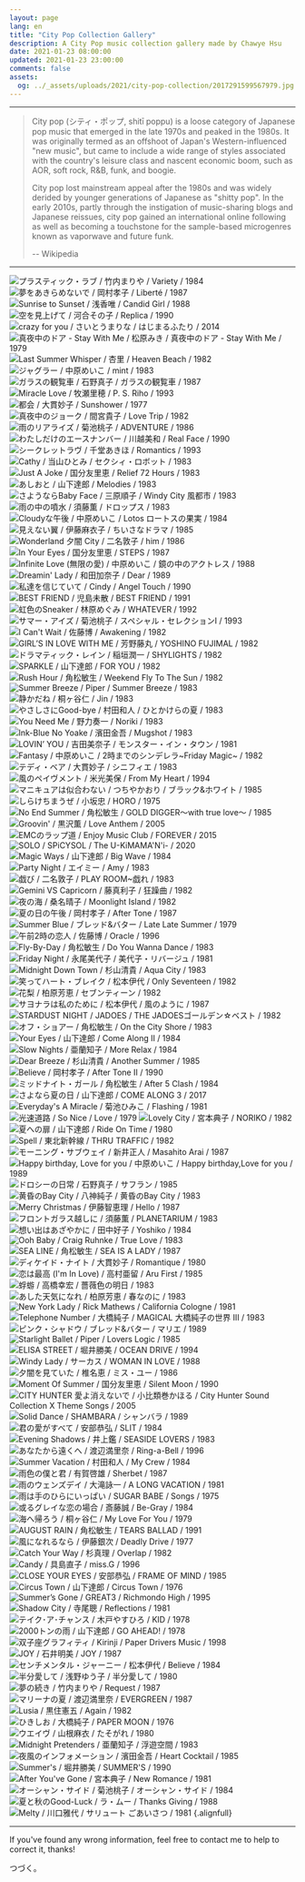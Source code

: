 ```yaml
---
layout: page
lang: en
title: "City Pop Collection Gallery"
description: A City Pop music collection gallery made by Chawye Hsu
date: 2021-01-23 08:00:00
updated: 2021-01-23 23:00:00
comments: false
assets:
  og: ../_assets/uploads/2021/city-pop-collection/2017291599567979.jpg
---
```


---

> City pop (シティ・ポップ, shitī poppu) is a loose category of Japanese pop music
> that emerged in the late 1970s and peaked in the 1980s. It was originally termed
> as an offshoot of Japan's Western-influenced "new music", but came to include a
> wide range of styles associated with the country's leisure class and nascent
> economic boom, such as AOR, soft rock, R&B, funk, and boogie.
> 
> City pop lost mainstream appeal after the 1980s and was widely derided by younger
> generations of Japanese as "shitty pop". In the early 2010s, partly through the
> instigation of music-sharing blogs and Japanese reissues, city pop gained an
> international online following as well as becoming a touchstone for the
> sample-based microgenres known as vaporwave and future funk.
> 
> -- Wikipedia

---

![プラスティック・ラブ / 竹内まりや / Variety / 1984](../_assets/uploads/2021/city-pop-collection/2017291599567979.jpg)
![夢をあきらめないで / 岡村孝子 / Liberté / 1987](../_assets/uploads/2021/city-pop-collection/314579307181533047502594.jpg)
![Sunrise to Sunset / 浅香唯 / Candid Girl / 1988](../_assets/uploads/2021/city-pop-collection/3566781259138562.jpg)
![空を見上げて / 河合その子 / Replica / 1990](../_assets/uploads/2021/city-pop-collection/3651831263883865.jpg)
![crazy for you / さいとうまりな / はじまるふたり / 2014](../_assets/uploads/2021/city-pop-collection/5052811516505281.jpg)
![真夜中のドア - Stay With Me / 松原みき / 真夜中のドア - Stay With Me / 1979](../_assets/uploads/2021/city-pop-collection/56437151480656801.jpg)
![Last Summer Whisper / 杏里 / Heaven Beach / 1982](../_assets/uploads/2021/city-pop-collection/3545451257832145.jpg)
![ジャグラー / 中原めいこ / mint / 1983](../_assets/uploads/2021/city-pop-collection/5257401341395836.jpg)
![ガラスの観覧車 / 石野真子 / ガラスの観覧車 / 1987](../_assets/uploads/2021/city-pop-collection/956347295320534643.jpg)
![Miracle Love / 牧瀬里穂 / P. S. Riho / 1993](../_assets/uploads/2021/city-pop-collection/3468554634594230523.jpg)
![都会 / 大貫妙子 / Sunshower / 1977](../_assets/uploads/2021/city-pop-collection/3784311272269858.jpg)
![真夜中のジョーク / 間宮貴子 / Love Trip / 1982](../_assets/uploads/2021/city-pop-collection/21002849541456824307.jpg)
![雨のリアライズ / 菊池桃子 / ADVENTURE / 1986](../_assets/uploads/2021/city-pop-collection/3537061335345304.jpg)
![わたしだけのエースナンバー / 川越美和 / Real Face / 1990](../_assets/uploads/2021/city-pop-collection/5114991336032766.jpg)
![シークレットラヴ / 千堂あきほ / Romantics / 1993](../_assets/uploads/2021/city-pop-collection/4705072361370507237.jpg)
![Cathy / 当山ひとみ / セクシィ・ロボット / 1983](../_assets/uploads/2021/city-pop-collection/17738741031501669704.jpg)
![Just A Joke / 国分友里恵 / Relief 72 Hours / 1983](../_assets/uploads/2021/city-pop-collection/21002848161456818245.jpg)
![あしおと / 山下達郎 / Melodies / 1983](../_assets/uploads/2021/city-pop-collection/3045001497869440.jpg)
![さようならBaby Face / 三原順子 / Windy City 風都市 / 1983](../_assets/uploads/2021/city-pop-collection/21001792811439791638.jpg)
![雨の中の噴水 / 須藤薫 / ドロップス / 1983](../_assets/uploads/2021/city-pop-collection/16284004741428400474.jpg)
![Cloudyな午後 / 中原めいこ / Lotos ロートスの果実 / 1984](../_assets/uploads/2021/city-pop-collection/5257411341395844.jpg)
![見えない翼 / 伊藤麻衣子 / ちいさなドラマ / 1985](../_assets/uploads/2021/city-pop-collection/4150471291800882.jpg)
![Wonderland 夕闇 City / 二名敦子 / him / 1986](../_assets/uploads/2021/city-pop-collection/21002878781457321160.jpg)
![In Your Eyes / 国分友里恵 / STEPS / 1987](../_assets/uploads/2021/city-pop-collection/9070501405907050.jpg)
![Infinite Love (無限の愛) / 中原めいこ / 鏡の中のアクトレス / 1988](../_assets/uploads/2021/city-pop-collection/5257911341455114.jpg)
![Dreamin' Lady / 和田加奈子 / Dear / 1989](../_assets/uploads/2021/city-pop-collection/4668491316497691.jpg)
![私達を信じていて / Cindy / Angel Touch / 1990](../_assets/uploads/2021/city-pop-collection/21002848741456820737.jpg)
![BEST FRIEND / 児島未散 / BEST FRIEND / 1991](../_assets/uploads/2021/city-pop-collection/2703309411370330941.jpg)
![虹色のSneaker / 林原めぐみ / WHATEVER / 1992](../_assets/uploads/2021/city-pop-collection/3675021265253450.jpg)
![サマー・アイズ / 菊池桃子 / スペシャル・セレクションI / 1993](../_assets/uploads/2021/city-pop-collection/3536641401419808.jpg)
![I Can't Wait / 佐藤博 / Awakening / 1982](../_assets/uploads/2021/city-pop-collection/21002348161539303944.jpg)
![GIRL’S IN LOVE WITH ME / 芳野藤丸 / YOSHINO FUJIMAL / 1982](../_assets/uploads/2021/city-pop-collection/3828641275291055.jpg)
![ドラマティック・レイン / 稲垣潤一 / SHYLIGHTS / 1982](../_assets/uploads/2021/city-pop-collection/4157081292225009.jpg)
![SPARKLE / 山下達郎 / FOR YOU / 1982](../_assets/uploads/2021/city-pop-collection/59783774883702921504150395.jpg)
![Rush Hour / 角松敏生 / Weekend Fly To The Sun / 1982](../_assets/uploads/2021/city-pop-collection/3270841598724415.jpg)
![Summer Breeze / Piper / Summer Breeze / 1983](../_assets/uploads/2021/city-pop-collection/21002848921576814455.jpg)
![静かだね / 桐ヶ谷仁 / Jin / 1983](../_assets/uploads/2021/city-pop-collection/5774427874327831517810916.jpg)
![やさしさにGood-bye / 村田和人 / ひとかけらの夏 / 1983](../_assets/uploads/2021/city-pop-collection/19995681499056186.jpg)
![You Need Me / 野力奏一 / Noriki / 1983](../_assets/uploads/2021/city-pop-collection/21002833141589609372.jpg)
![Ink-Blue No Yoake / 濱田金吾 / Mugshot / 1983](../_assets/uploads/2021/city-pop-collection/21002064041443006067.jpg)
![LOVIN’ YOU / 吉田美奈子 / モンスター・イン・タウン / 1981](../_assets/uploads/2021/city-pop-collection/4222781296096979.jpg)
![Fantasy / 中原めいこ / 2時までのシンデレラ~Friday Magic~ / 1982](../_assets/uploads/2021/city-pop-collection/5257381341395618.jpg)
![テディ・ベア / 大貫妙子 / シニフィエ / 1983](../_assets/uploads/2021/city-pop-collection/3361051507998364.jpg)
![風のペイヴメント / 米光美保 / From My Heart / 1994](../_assets/uploads/2021/city-pop-collection/4664951316403972.jpg)
![マニキュアは似合わない / つちやかおり / ブラック&ホワイト / 1985](../_assets/uploads/2021/city-pop-collection/67031841506430768.jpg)
![しらけちまうぜ / 小坂忠 / HORO / 1975](../_assets/uploads/2021/city-pop-collection/59839880791917721504234303.jpg)
![No End Summer / 角松敏生 / GOLD DIGGER～with true love～ / 1985](../_assets/uploads/2021/city-pop-collection/5967698214508971504081657.jpg)
![Groovin' / 黒沢薫 / Love Anthem / 2005](../_assets/uploads/2021/city-pop-collection/200356200706281122222184.jpg)
![EMCのラップ道 / Enjoy Music Club / FOREVER / 2015](../_assets/uploads/2021/city-pop-collection/4740221468474023.jpg)
![SOLO / SPiCYSOL / The U-KiMAMA'N'i- / 2020](../_assets/uploads/2021/city-pop-collection/54313581583412418.jpg)
![Magic Ways / 山下達郎 / Big Wave / 1984](../_assets/uploads/2021/city-pop-collection/3045021507701978.jpg)
![Party Night / エイミー / Amy / 1983](../_assets/uploads/2021/city-pop-collection/1187656715310300533860.jpg)
![戯び / 二名敦子 / PLAY ROOM~戯れ / 1983](../_assets/uploads/2021/city-pop-collection/9047141881404714188.jpg)
![Gemini VS Capricorn / 藤真利子 / 狂躁曲 / 1982](../_assets/uploads/2021/city-pop-collection/4925841593522364.jpg)
![夜の海 / 桑名晴子 / Moonlight Island / 1982](../_assets/uploads/2021/city-pop-collection/21002833161456729142.jpg)
![夏の日の午後 / 岡村孝子 / After Tone / 1987](../_assets/uploads/2021/city-pop-collection/200356200708171602318807.jpg)
![Summer Blue / ブレッド&バター / Late Late Summer / 1979](../_assets/uploads/2021/city-pop-collection/89815191480293581.jpg)
![午前2時の恋人 / 佐藤博 / Oracle / 1996](../_assets/uploads/2021/city-pop-collection/21002348281539303564.jpg)
![Fly-By-Day / 角松敏生 / Do You Wanna Dance / 1983](../_assets/uploads/2021/city-pop-collection/21024117391609685747.jpg)
![Friday Night / 永尾美代子 / 美代子・リバージュ / 1981](../_assets/uploads/2021/city-pop-collection/68335581481131536.jpg)
![Midnight Down Town / 杉山清貴 / Aqua City / 1983](../_assets/uploads/2021/city-pop-collection/1495121315846281406633.jpg)
![笑ってハート・ブレイク / 松本伊代 / Only Seventeen / 1982](../_assets/uploads/2021/city-pop-collection/12891488961389148896.jpg)
![花梨 / 柏原芳恵 / セブンティーン / 1982](../_assets/uploads/2021/city-pop-collection/3269811372152053.jpg)
![サヨナラは私のために / 松本伊代 / 風のように / 1987](../_assets/uploads/2021/city-pop-collection/79853740307111533279673613.jpg)
![STARDUST NIGHT / JADOES / THE JADOESゴールデン☆ベスト / 1982](../_assets/uploads/2021/city-pop-collection/4907661328089571.jpg)
![オフ・ショアー / 角松敏生 / On the City Shore / 1983](../_assets/uploads/2021/city-pop-collection/59804440719551504234764.jpg)
![Your Eyes / 山下達郎 / Come Along II / 1984](../_assets/uploads/2021/city-pop-collection/13358031391530245741.jpg)
![Slow Nights / 亜蘭知子 / More Relax / 1984](../_assets/uploads/2021/city-pop-collection/77408671506658529.jpg)
![Dear Breeze / 杉山清貴 / Another Summer / 1985](../_assets/uploads/2021/city-pop-collection/12621061497224696.jpg)
![Believe / 岡村孝子 / After Tone II / 1990](../_assets/uploads/2021/city-pop-collection/3934081280734394.jpg)
![ミッドナイト・ガール / 角松敏生 / After 5 Clash / 1984](../_assets/uploads/2021/city-pop-collection/3279321598722953.jpg)
![さよなら夏の日 / 山下達郎 / COME ALONG 3 / 2017](../_assets/uploads/2021/city-pop-collection/1068304415023661416369.jpg)
![Everyday's A Miracle / 菊池ひみこ / Flashing / 1981](../_assets/uploads/2021/city-pop-collection/81842401488259247.jpg)
![光速道路 / So Nice / Love / 1979](../_assets/uploads/2021/city-pop-collection/21003794791548072365.jpg)
![Lovely City / 宮本典子 / NORIKO / 1982](../_assets/uploads/2021/city-pop-collection/5841384381384138444.jpg)
![夏への扉 / 山下達郎 / Ride On Time / 1980](../_assets/uploads/2021/city-pop-collection/24705961551263047.jpg)
![Spell / 東北新幹線 / THRU TRAFFIC / 1982](../_assets/uploads/2021/city-pop-collection/21002849441456823736.jpg)
![モーニング・サブウェイ / 新井正人 / Masahito Arai / 1987](../_assets/uploads/2021/city-pop-collection/1382030615727595137894.jpg)
![Happy birthday, Love for you / 中原めいこ / Happy birthday,Love for you / 1989](../_assets/uploads/2021/city-pop-collection/3958531281672931.jpg)
![ドロシーの日常 / 石野真子 / サフラン / 1985](../_assets/uploads/2021/city-pop-collection/3934591280736321.jpg)
![黄昏のBay City / 八神純子 / 黄昏のBay City / 1983](../_assets/uploads/2021/city-pop-collection/9947741501607546.jpg)
![Merry Christmas / 伊藤智恵理 / Hello / 1987](../_assets/uploads/2021/city-pop-collection/4501351437985121.jpg)
![フロントガラス越しに / 須藤薫 / PLANETARIUM / 1983](../_assets/uploads/2021/city-pop-collection/13314122261431412226.jpg)
![想い出はあざやかに / 田中好子 / Yoshiko / 1984](../_assets/uploads/2021/city-pop-collection/4421541305861240.jpg)
![Ooh Baby / Craig Ruhnke / True Love / 1983](../_assets/uploads/2021/city-pop-collection/21029765211601798235.jpg)
![SEA LINE / 角松敏生 / SEA IS A LADY / 1987](../_assets/uploads/2021/city-pop-collection/3540351257403142.jpg)
![ディケイド・ナイト / 大貫妙子 / Romantique / 1980](../_assets/uploads/2021/city-pop-collection/5991650078566901502702682.jpg)
![恋は最高 (I'm In Love) / 高村亜留 / Aru First / 1985](../_assets/uploads/2021/city-pop-collection/21002182981444718348.jpg)
![蜉蝣 / 高橋幸宏 / 薔薇色の明日 / 1983](../_assets/uploads/2021/city-pop-collection/3977761539786294.jpg)
![あした天気になれ / 柏原芳恵 / 春なのに / 1983](../_assets/uploads/2021/city-pop-collection/4975661372151978.jpg)
![New York Lady / Rick Mathews / California Cologne / 1981](../_assets/uploads/2021/city-pop-collection/4240801544424080.jpg)
![Telephone Number / 大橋純子 / MAGICAL 大橋純子の世界 III / 1983](../_assets/uploads/2021/city-pop-collection/61467221497497295.jpg)
![ピンク・シャドウ / ブレッド&バター / マリエ / 1989](../_assets/uploads/2021/city-pop-collection/5555401352791420.jpg)
![Starlight Ballet / Piper / Lovers Logic / 1985](../_assets/uploads/2021/city-pop-collection/39542131479073464.jpg)
![ELISA STREET / 堀井勝美 / OCEAN DRIVE / 1994](../_assets/uploads/2021/city-pop-collection/21002494761450766058.jpg)
![Windy Lady / サーカス / WOMAN IN LOVE / 1988](../_assets/uploads/2021/city-pop-collection/3659952171365995217.jpg)
![夕闇を見ていた / 椎名恵 / ミス・ユー / 1986](../_assets/uploads/2021/city-pop-collection/4711901318493679.jpg)
![Moment Of Summer / 国分友里恵 / Silent Moon / 1990](../_assets/uploads/2021/city-pop-collection/10019374481511887441.jpg)
![CITY HUNTER 愛よ消えないで / 小比類巻かほる / City Hunter Sound Collection X Theme Songs / 2005](../_assets/uploads/2021/city-pop-collection/4388241304493189.jpg)
![Solid Dance / SHAMBARA / シャンバラ / 1989](../_assets/uploads/2021/city-pop-collection/21002802241456205690.jpg)
![君の愛がすべて / 安部恭弘 / SLIT / 1984](../_assets/uploads/2021/city-pop-collection/3467911252895417.jpg)
![Evening Shadows / 井上鑑 / SEASIDE LOVERS / 1983](../_assets/uploads/2021/city-pop-collection/7734503541564498864.jpg)
![あなたから遠くへ / 渡辺満里奈 / Ring-a-Bell / 1996](../_assets/uploads/2021/city-pop-collection/21003803281471487853.jpg)
![Summer Vacation / 村田和人 / My Crew / 1984](../_assets/uploads/2021/city-pop-collection/5350469631435046963.jpg)
![雨色の僕と君 / 有賀啓雄 / Sherbet / 1987](../_assets/uploads/2021/city-pop-collection/6107221530175284.jpg)
![雨のウェンズデイ / 大滝詠一 / A LONG VACATION / 1981](../_assets/uploads/2021/city-pop-collection/4212991295517081.jpg)
![雨は手のひらにいっぱい / SUGAR BABE / Songs / 1975](../_assets/uploads/2021/city-pop-collection/66579691485999946.jpg)
![或るグレイな恋の場合 / 斎藤誠 / Be-Gray / 1984](../_assets/uploads/2021/city-pop-collection/24871531532920636.jpg)
![海へ帰ろう / 桐ヶ谷仁 / My Love For You / 1979](../_assets/uploads/2021/city-pop-collection/13464611515554913.jpg)
![AUGUST RAIN / 角松敏生 / TEARS BALLAD / 1991](../_assets/uploads/2021/city-pop-collection/3540621257406355.jpg)
![風になれるなら / 伊藤銀次 / Deadly Drive / 1977](../_assets/uploads/2021/city-pop-collection/17240712541499147535.jpg)
![Catch Your Way / 杉真理 / Overlap / 1982](../_assets/uploads/2021/city-pop-collection/3839051564383905.jpg)
![Candy / 具島直子 / miss.G / 1996](../_assets/uploads/2021/city-pop-collection/4018361284369945.jpg)
![CLOSE YOUR EYES / 安部恭弘 / FRAME OF MIND / 1985](../_assets/uploads/2021/city-pop-collection/3467951252895713.jpg)
![Circus Town / 山下達郎 / Circus Town / 1976](../_assets/uploads/2021/city-pop-collection/4331513711514300511.jpg)
![Summer’s Gone / GREAT3 / Richmondo High / 1995](../_assets/uploads/2021/city-pop-collection/20660191541366019154.jpg)
![Shadow City / 寺尾聰 / Reflections / 1981](../_assets/uploads/2021/city-pop-collection/4668061316490443.jpg)
![テイク･ア･チャンス / 木戸やすひろ / KID / 1978](../_assets/uploads/2021/city-pop-collection/21177031519889067.jpg)
![2000トンの雨 / 山下達郎 / GO AHEAD! / 1978](../_assets/uploads/2021/city-pop-collection/5991686534286022071502703247.jpg)
![双子座グラフィティ / Kirinji / Paper Drivers Music / 1998](../_assets/uploads/2021/city-pop-collection/5473041495547304.jpg)
![JOY / 石井明美 / JOY / 1987](../_assets/uploads/2021/city-pop-collection/3367699971436769997.jpg)
![センチメンタル・ジャーニー / 松本伊代 / Believe / 1984](../_assets/uploads/2021/city-pop-collection/4715591318842934.jpg)
![半分愛して / 浅野ゆう子 / 半分愛して / 1980](../_assets/uploads/2021/city-pop-collection/4361551302772768.jpg)
![夢の続き / 竹内まりや / Request / 1987](../_assets/uploads/2021/city-pop-collection/2017281372152212.jpg)
![マリーナの夏 / 渡辺満里奈 / EVERGREEN / 1987](../_assets/uploads/2021/city-pop-collection/4623731314341249.jpg)
![Lusia / 黒住憲五 / Again / 1982](../_assets/uploads/2021/city-pop-collection/21002557701499058918.jpg)
![ひきしお / 大橋純子 / PAPER MOON / 1976](../_assets/uploads/2021/city-pop-collection/4217681566313481.jpg)
![ウエイヴ / 山根麻衣 / たそがれ / 1980](../_assets/uploads/2021/city-pop-collection/19790436121517582475.jpg)
![Midnight Pretenders / 亜蘭知子 / 浮遊空間 / 1983](../_assets/uploads/2021/city-pop-collection/21027782021586524113.jpg)
![夜風のインフォメーション / 濱田金吾 / Heart Cocktail / 1985](../_assets/uploads/2021/city-pop-collection/21002064021443006061.jpg)
![Summer's / 堀井勝美 / SUMMER'S / 1990](../_assets/uploads/2021/city-pop-collection/21002494901450766938.jpg)
![After You've Gone / 宮本典子 / New Romance / 1981](../_assets/uploads/2021/city-pop-collection/21002802341456206042.jpg)
![オーシャン・サイド / 菊池桃子 / オーシャン・サイド / 1984](../_assets/uploads/2021/city-pop-collection/3537091598188238.jpg)
![夏と秋のGood-Luck / ラ・ムー / Thanks Giving / 1988](../_assets/uploads/2021/city-pop-collection/81563451504518788.jpg)
![Melty / 川口雅代 / サリュート ごあいさつ / 1981](../_assets/uploads/2021/city-pop-collection/15091181499560259.jpg)
{.alignfull}

---

If you've found any wrong information, feel free to contact me to help to correct it, thanks!

つづく。


<style scoped>
.page-body p {
  text-align: justify;
}

.md-gallery {
  margin-bottom: var(--gap-m);
  display: grid;
  grid-gap: var(--gap-m);
  grid-template-columns: repeat(auto-fit, minmax(320px, 1fr));
}

.md-gallery figure {
  position: relative;
  margin-bottom: 0;
}

.md-gallery figure img {
  cursor: pointer;
  height: 100%;
  width: 100%;
  object-fit: cover;
}

.md-gallery figure figcaption {
  background: linear-gradient(transparent 0%, rgba(0, 0, 0, 0.7) 100%);
  text-align: left;
  padding: var(--gap-s);
  color: #fff;
  position: absolute;
  bottom: 0;
  left: 0;
  right: 0;
  opacity: 1;
  word-break: break-all;
}

.md-gallery.alignfull {
  padding-left: var(--gap-m);
  padding-right: var(--gap-m);
}
</style>
